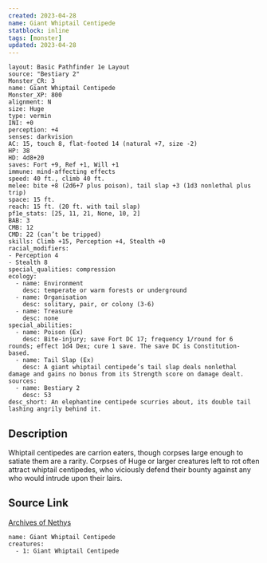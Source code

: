 ```yaml
---
created: 2023-04-28
name: Giant Whiptail Centipede
statblock: inline
tags: [monster]
updated: 2023-04-28
---
```

```statblock
layout: Basic Pathfinder 1e Layout
source: "Bestiary 2"
Monster_CR: 3
name: Giant Whiptail Centipede
Monster_XP: 800
alignment: N
size: Huge
type: vermin
INI: +0
perception: +4
senses: darkvision
AC: 15, touch 8, flat-footed 14 (natural +7, size -2)
HP: 38
HD: 4d8+20
saves: Fort +9, Ref +1, Will +1
immune: mind-affecting effects
speed: 40 ft., climb 40 ft.
melee: bite +8 (2d6+7 plus poison), tail slap +3 (1d3 nonlethal plus trip)
space: 15 ft.
reach: 15 ft. (20 ft. with tail slap)
pf1e_stats: [25, 11, 21, None, 10, 2]
BAB: 3
CMB: 12
CMD: 22 (can’t be tripped)
skills: Climb +15, Perception +4, Stealth +0
racial_modifiers:
- Perception 4
- Stealth 8
special_qualities: compression
ecology:
  - name: Environment
    desc: temperate or warm forests or underground
  - name: Organisation
    desc: solitary, pair, or colony (3-6)
  - name: Treasure
    desc: none
special_abilities:
  - name: Poison (Ex)
    desc: Bite-injury; save Fort DC 17; frequency 1/round for 6 rounds; effect 1d4 Dex; cure 1 save. The save DC is Constitution-based.
  - name: Tail Slap (Ex)
    desc: A giant whiptail centipede’s tail slap deals nonlethal damage and gains no bonus from its Strength score on damage dealt.
sources:
  - name: Bestiary 2
    desc: 53
desc_short: An elephantine centipede scurries about, its double tail lashing angrily behind it. 
```
## Description
Whiptail centipedes are carrion eaters, though corpses large enough to satiate them are a rarity. Corpses of Huge or larger creatures left to rot often attract whiptail centipedes, who viciously defend their bounty against any who would intrude upon their lairs.
## Source Link
[Archives of Nethys](https://aonprd.com/MonsterDisplay.aspx?ItemName=Giant%20Whiptail%20Centipede)
```encounter-table
name: Giant Whiptail Centipede
creatures:
  - 1: Giant Whiptail Centipede
```
